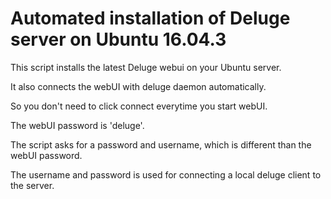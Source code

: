 # Automated installation of Deluge server on Ubuntu 16.04.3

This script installs the latest Deluge webui on your Ubuntu server. 

It also connects the webUI with deluge daemon automatically. 

So you don't need to click connect everytime you start webUI. 

The webUI password is 'deluge'. 

The script asks for a password and username, which is different than the webUI password.

The username and password is used for connecting a local deluge client to the server. 
